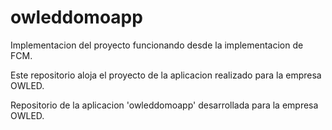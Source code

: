 # owleddomoapp

Implementacion del proyecto funcionando desde la implementacion de FCM.


Este repositorio aloja el proyecto de la aplicacion realizado para la empresa OWLED.

Repositorio de la aplicacion 'owleddomoapp' desarrollada para la empresa OWLED.

